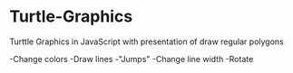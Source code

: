 # Turtle-Graphics
Turttle Graphics in JavaScript with presentation of draw regular polygons

  -Change colors
  -Draw lines
  -"Jumps"
  -Change line width
  -Rotate
